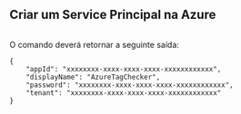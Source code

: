 ## Criar um Service Principal na Azure

```az ad sp create-for-rbac --name "AzureTagChecker" --role "Reader" --scopes "/subscriptions/{subscription-id}"
```

O comando deverá retornar a seguinte saída:

```
{
    "appId": "xxxxxxxx-xxxx-xxxx-xxxx-xxxxxxxxxxxx",
    "displayName": "AzureTagChecker",
    "password": "xxxxxxxx-xxxx-xxxx-xxxx-xxxxxxxxxxxx",
    "tenant": "xxxxxxxx-xxxx-xxxx-xxxx-xxxxxxxxxxxx"
}
```
